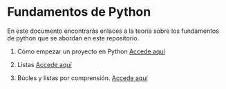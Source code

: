 # Fundamentos de Python
En este documento encontrarás enlaces a la teoría sobre los fundamentos de python que se abordan en este repositorio.

1. Cómo empezar un proyecto en Python
[Accede aquí](./configs.md)

2. Listas
[Accede aquí](../lists/lists.doc.md)

3. Búcles y listas por comprensión.
[Accede aquí](../loops-list_comprehensions/loops.doc.md)
